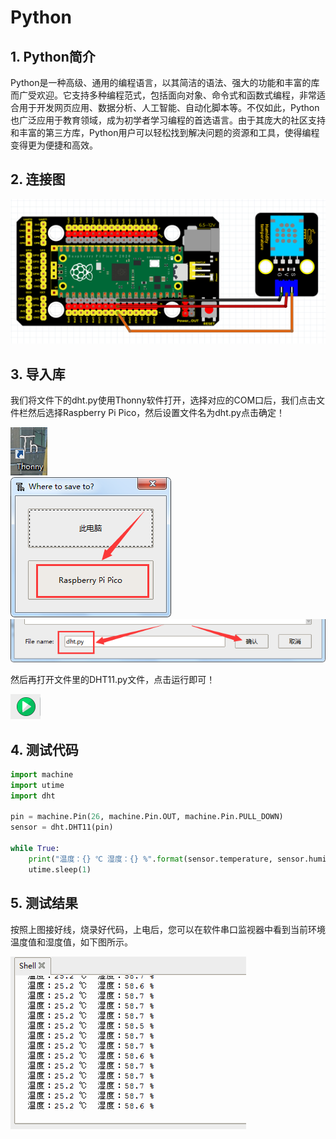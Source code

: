 # Python


## 1. Python简介  

Python是一种高级、通用的编程语言，以其简洁的语法、强大的功能和丰富的库而广受欢迎。它支持多种编程范式，包括面向对象、命令式和函数式编程，非常适合用于开发网页应用、数据分析、人工智能、自动化脚本等。不仅如此，Python也广泛应用于教育领域，成为初学者学习编程的首选语言。由于其庞大的社区支持和丰富的第三方库，Python用户可以轻松找到解决问题的资源和工具，使得编程变得更为便捷和高效。  

## 2. 连接图  

![](media/59199c90c8631c44d0cbf1c9c3d455e2.png)  

## 3. 导入库  

我们将文件下的dht.py使用Thonny软件打开，选择对应的COM口后，我们点击文件栏然后选择Raspberry Pi Pico，然后设置文件名为dht.py点击确定！  

![](media/7f650d94876ce98fd0ab75fe49d8f3a6.png)  
![](media/811c55d32376755676690f2e18a14c0b.png)  
![](media/af6ce82398a6d16c6f8e1c64119ad787.png)  

然后再打开文件里的DHT11.py文件，点击运行即可！  

![](media/fa1bd1f1bf0ec34998de371ef081bb8c.png)  

## 4. 测试代码  

```python  
import machine  
import utime  
import dht  

pin = machine.Pin(26, machine.Pin.OUT, machine.Pin.PULL_DOWN)  
sensor = dht.DHT11(pin)  

while True:  
    print("温度：{} ℃ 湿度：{} %".format(sensor.temperature, sensor.humidity))  
    utime.sleep(1)  
```  

## 5. 测试结果  

按照上图接好线，烧录好代码，上电后，您可以在软件串口监视器中看到当前环境温度值和湿度值，如下图所示。  

![](media/24a7b26c1ac83aecbb27c7a9f14b7dd8.png)




